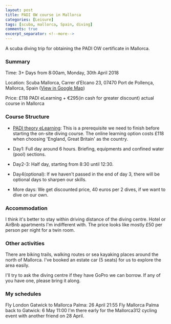 ```yaml
---
layout: post
title: PADI OW course in Mallorca
categories: [Leisure]
tags: [scuba, mallorca, Spain, diving]
comments: true
excerpt_separator: <!--more-->
---
```


A scuba diving trip for obtaining the PADI OW certificate in Mallorca.

<!--more-->

### Summary

Time: 3+ Days from 8:00am, Monday, 30th April 2018

Location: Scuba Mallorca, Carrer d’Elcano 23, 07470 Port de Pollença, Mallorca, Spain ([View in Google Map](https://maps.google.com/maps?ll=39.909149,3.007624&z=11&t=m&hl=en-US&gl=US&mapclient=embed&cid=11490185346530403221))

Price: £118 PADI eLearning + €295(in cash for greater discount) actual course in Mallorca

### Course Structure

* [PADI theory eLearning](https://apps.padi.com/scuba-diving/elearning/purchasecourse.aspx): This is a prerequisite we need to finish before starting the on-site diving course. The online learning option costs £118 when choosing 'England, Great Britain' as the country.

* Day1: Full day around 6 hours. Briefing, equipments and confined water (pool) sections. 
* Day2-3: Half day, starting from 8:30 until 12:30.
* Day4(optional): If we haven't passed in the end of day 3, there will be optional days to sharpen our skills.
* More days: We get discounted price, 40 euros per 2 dives, if we want to dive on our own.

### Accommodation

I think it's better to stay within driving distance of the diving centre. Hotel or AirBnb apartments I'm indifferent with. The price looks like mostly £50 per person per night for a twin room. 

### Other activities

There are biking trails, walking routes or sea kayaking places around the north of Mallorca. I've booked an estate car (5 seats) for us to explore the area easily.

I'll try to ask the diving centre if they have GoPro we can borrow. If any of you have one, please bring it along.

### My schedules

Fly London Gatwick to Mallorca Palma: 26 April 21:55
Fly Mallorca Palma back to Gatwick: 6 May 11:00
I'm there early for the Mallorca312 cycling event with another friend on 28 April.
